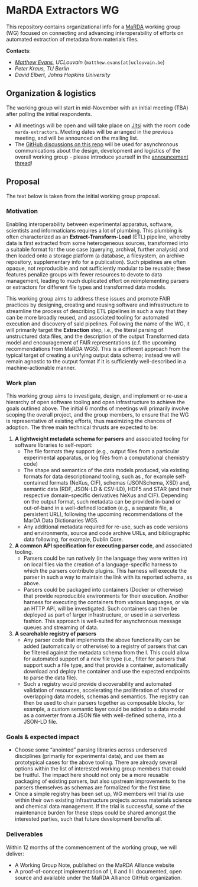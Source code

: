# MaRDA Extractors WG

This repository contains organizational info for a [MaRDA](https://www.marda-alliance.org/) working group (WG) focused on connecting and advancing interoperability of efforts on automated extraction of metadata from materials files.

**Contacts**:

- *[Matthew Evans](https://ml-evs.science), UCLouvain*
  (`matthew.evans[at]uclouvain.be`)
- *Peter Kraus, TU Berlin*
- *David Elbert, Johns Hopkins University*

## Organization & logistics

The working group will start in mid-November with an initial meeting (TBA) after
polling the initial respondents.

- All meetings will be open and will take place on [Jitsi](https://meet.jit.si/)
  with the room code `marda-extractors`. Meeting dates will be arranged in the
  previous meeting, and will be announced on the mailing list.
- The [GitHub discussions on this
  repo](https://github.com/marda-alliance/metadata_extractors/discussions) will be used for asynchronous
  communications about the design, development and logistics of the overall
  working group - please introduce yourself in the [announcement
  thread](https://github.com/marda-alliance/metadata_extractors/discussions/1)!

## Proposal

The text below is taken from the initial working group proposal.

### Motivation

Enabling interoperability between experimental apparatus, software, scientists and informaticians requires a lot of plumbing.
This plumbing is often characterized as an **Extract-Transform-Load** (ETL) pipeline, whereby data is first extracted from some heterogeneous sources, transformed into a suitable format for the use case (querying, archival, further analysis) and then loaded onto a storage platform (a database, a filesystem, an archive repository, supplementary info for a publication).
Such pipelines are often opaque, not reproducible and not sufficiently modular to be reusable; these features penalize groups with fewer resources to devote to data management, leading to much duplicated effort on reimplementing parsers or extractors for different file types and transformed data models.

This working group aims to address these issues and promote FAIR practices by designing, creating and reusing software and infrastructure to streamline the process of describing ETL pipelines in such a way that they can be more broadly reused, and associated tooling for automated execution and discovery of said pipelines.
Following the name of the WG, it will primarily target the **Extraction** step, i.e., the literal parsing of unstructured data files, and the description of the output Transformed data model and encouragement of FAIR representations (c.f. the upcoming recommendations from MaRDA WG5).
This is a different approach from the typical target of creating a unifying output data schema; instead we will remain agnostic to the output format if it is sufficiently well-described in a machine-actionable manner.

### Work plan

This working group aims to investigate, design, and implement or re-use a hierarchy of open software tooling and open infrastructure to achieve the goals outlined above. The initial 6 months of meetings will primarily involve scoping the overall project, and the group members, to ensure that the WG is representative of existing efforts, thus maximizing the chances of adoption. The three main technical thrusts are expected to be:

1. **A lightweight metadata schema for parsers** and associated tooling for software libraries to self-report:
    - The file formats they support (e.g., output files from a particular experimental apparatus, or log files from a computational chemistry code)
    - The shape and semantics of the data models produced, via existing formats for data descriptionand tooling,  such as , for example self-contained formats (NeXus, CIF), schemas (JSONSchema, XSD) and, semantic data (RDF, JSON-LD & CSV-LD),  HDF5 and STAR (and their respective domain-specific derivatives NeXus and CIF). Depending on the output format, such metadata can be provided in-band or out-of-band in a well-defined location (e.g., a separate file, a persistent URL), following the upcoming recommendations of the MarDA Data Dictionaries WG5.
    - Any additional metadata required for re-use, such as code versions and environments, source and code archive URLs, and bibliographic data following, for example, Dublin Core.
1. **A common API specification for executing parser code**, and associated tooling.
    - Parsers could be run natively (in the language they were written in) on local files via the creation of a language-specific harness to which the parsers contribute plugins. This harness will execute the parser in such a way to maintain the link with its reported schema, as above.
    - Parsers could be packaged into containers (Docker or otherwise) that provide reproducible environments for their execution. Another harness for executing the containers from various languages, or via an HTTP API, will be investigated. Such containers can then be deployed as part of larger infrastructure, or used in a serverless fashion. This approach is well-suited for asynchronous message queues and streaming of data.
1. **A searchable registry of parsers**
    - Any parser code that implements the above functionality can be added (automatically or  otherwise) to a registry of parsers that can be filtered against the metadata schema from the I. This could allow for automated support of a new file type (i.e., filter for parsers that support such a file type, and that provide a container, automatically download and deploy the container and use the expected endpoints to parse the data file).
    - Such a registry would provide discoverability and automated validation of resources, accelerating the proliferation of shared or overlapping data models, schemas and semantics.
The registry can then be used to chain parsers together as composable blocks, for example, a custom semantic layer could be added to a data model as a converter from a JSON file with well-defined schema, into a JSON-LD file.

### Goals & expected impact

- Choose some “anointed” parsing libraries across underserved disciplines (primarily for experimental data), and use them as prototypical cases for the above tooling. There are already several options within the list of interested working group members that could be fruitful. The impact here should not only be a more reusable packaging of existing parsers, but also upstream improvements to the parsers themselves as schemas are formalized for the first time.
- Once a simple registry has been set up, WG members will trial its use within their own existing infrastructure projects across materials science and chemical data management. If the trial is successful, some of the maintenance burden for these steps could be shared amongst the interested parties, such that future development benefits all.

### Deliverables

Within 12 months of the commencement of the working group, we will deliver:

- A Working Group Note, published on the MaRDA Alliance website
- A proof-of-concept implementation of I, II and III: documented, open source and available under the MaRDA Alliance GitHub organization.
